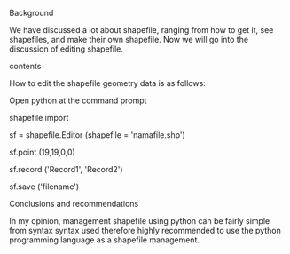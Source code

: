 Background

We have discussed a lot about shapefile, ranging from how to get it, see shapefiles, and make their own shapefile. Now we will go into the discussion of editing shapefile.

contents

How to edit the shapefile geometry data is as follows:

Open python at the command prompt

shapefile import

sf = shapefile.Editor (shapefile = 'namafile.shp')

sf.point (19,19,0,0)

sf.record ('Record1', 'Record2')

sf.save ('filename')

Conclusions and recommendations

In my opinion, management shapefile using python can be fairly simple from syntax syntax used therefore highly recommended to use the python programming language as a shapefile management.
